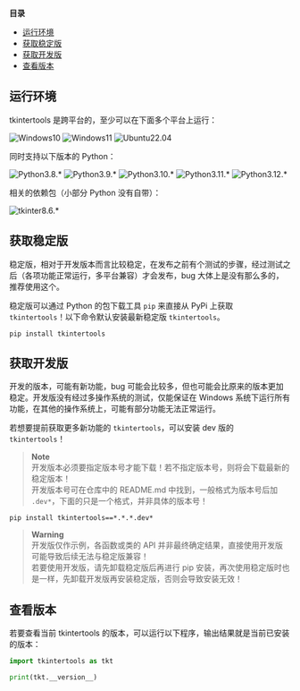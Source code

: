**目录**

- [运行环境](#运行环境)
- [获取稳定版](#获取稳定版)
- [获取开发版](#获取开发版)
- [查看版本](#查看版本)

## 运行环境

tkintertools 是跨平台的，至少可以在下面多个平台上运行：

![Windows10](https://img.shields.io/badge/Windows-10-green?logo=windows)
![Windows11](https://img.shields.io/badge/Windows-11-green?logo=windows11)
![Ubuntu22.04](https://img.shields.io/badge/Ubuntu-22.04-green?logo=ubuntu)

同时支持以下版本的 Python：

![Python3.8.*](https://img.shields.io/badge/Python-3.8.*-blue?logo=python)
![Python3.9.*](https://img.shields.io/badge/Python-3.9.*-blue?logo=python)
![Python3.10.*](https://img.shields.io/badge/Python-3.10.*-blue?logo=python)
![Python3.11.*](https://img.shields.io/badge/Python-3.11.*-blue?logo=python)
![Python3.12.*](https://img.shields.io/badge/Python-3.12.*-blue?logo=python)

相关的依赖包（小部分 Python 没有自带）：

![tkinter8.6.*](https://img.shields.io/badge/tkinter-8.6.*-yellow)

## 获取稳定版

稳定版，相对于开发版本而言比较稳定，在发布之前有个测试的步骤，经过测试之后（各项功能正常运行，多平台兼容）才会发布，bug 大体上是没有那么多的，推荐使用这个。

稳定版可以通过 Python 的包下载工具 `pip` 来直接从 PyPi 上获取 `tkintertools`！以下命令默认安装最新稳定版 `tkintertools`。

```
pip install tkintertools
```

## 获取开发版

开发的版本，可能有新功能，bug 可能会比较多，但也可能会比原来的版本更加稳定。开发版没有经过多操作系统的测试，仅能保证在 Windows 系统下运行所有功能，在其他的操作系统上，可能有部分功能无法正常运行。  

若想要提前获取更多新功能的 `tkintertools`，可以安装 dev 版的 `tkintertools`！

> **Note**  
> 开发版本必须要指定版本号才能下载！若不指定版本号，则将会下载最新的稳定版本！  
> 开发版本号可在仓库中的 README.md 中找到，一般格式为版本号后加 `.dev*`，下面的只是一个格式，并非具体的版本号！

```
pip install tkintertools==*.*.*.dev*
```

> **Warning**  
> 开发版仅作示例，各函数或类的 API 并非最终确定结果，直接使用开发版可能导致后续无法与稳定版兼容！  
> 若要使用开发版，请先卸载稳定版后再进行 pip 安装，再次使用稳定版时也是一样，先卸载开发版再安装稳定版，否则会导致安装无效！

## 查看版本

若要查看当前 tkintertools 的版本，可以运行以下程序，输出结果就是当前已安装的版本：

```python
import tkintertools as tkt

print(tkt.__version__)
```
